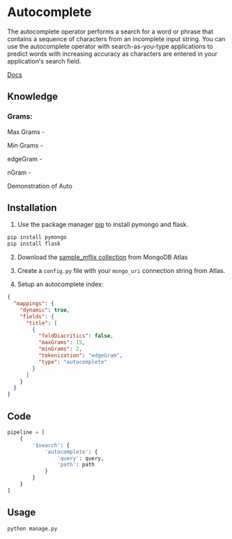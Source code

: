 # Autocomplete

The autocomplete operator performs a search for a word or phrase that contains a sequence of characters from an incomplete input string. You can use the autocomplete operator with search-as-you-type applications to predict words with increasing accuracy as characters are entered in your application's search field.

[Docs](https://docs.atlas.mongodb.com/reference/atlas-search/autocomplete/)

## Knowledge

### Grams:
Max Grams -

Min Grams -

edgeGram -

nGram -

Demonstration of Auto
## Installation

1. Use the package manager [pip](https://pip.pypa.io/en/stable/) to install pymongo and flask.

```bash
pip install pymongo
pip install flask
```

2. Download the [sample_mflix collection](https://docs.atlas.mongodb.com/sample-data/sample-mflix/) from MongoDB Atlas

3. Create a `config.py` file with your `mongo_uri` connection string from Atlas.

4. Setup an autocomplete index:

``` json
{
  "mappings": {
    "dynamic": true,
    "fields": {
      "title": [
        {
          "foldDiacritics": false,
          "maxGrams": 15,
          "minGrams": 2,
          "tokenization": "edgeGram",
          "type": "autocomplete"
        }
      ]
    }
  }
}
```

## Code

``` python
pipeline = [
    {
        '$search': {
            'autocomplete': {
                'query': query,
                'path': path
            }
        }
    }
]
```

## Usage

```bash
python manage.py
```
